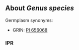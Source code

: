 About *Genus species*
---------------------
Germplasm synonyms:
* GRIN: [PI 656068](https://npgsweb.ars-grin.gov/gringlobal/accessiondetail.aspx?id=1795307)

### IPR
